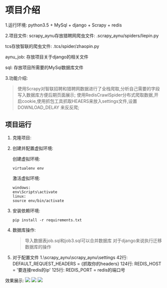 # 项目介绍

1.运行环境:
   python3.5 + MySql + django + Scrapy + redis

2.项目文件: 
   scrapy_aynu存放猎聘网爬虫文件: .scrapy_aynu/spiders/liepin.py

   tcs存放智联的爬虫文件:  .tcs/spider/zhaopin.py

   aynu_job: 存放项目关于django的相关文件
   
   sql: 存放项目所需要的MySql数据库文件

3.功能介绍:
  > 使用Scrapy对智联招聘和猎聘网数据进行了全栈爬取,分析自己需要的字段写入数据库方便后期页面展示;
  > 使用RedisCrawlSpider分布式爬取数据,开启cookie,使用抓包工具抓取HEAERS来放入settings文件,设置DOWNLOAD_DELAY 来反反爬;

## 项目运行

1. 克隆项目:

2. 创建并配置虚拟环境:

   创建虚拟环境: 
	```
	virtualenv env
	```
   激活虚拟环境:
	```
	windows:
	env\Scripts\activate
	linux:
	source env/bin/activate
	```
3. 安装依赖环境:
	```
	pip install -r requirements.txt
	```
4. 数据库操作:
   > 导入数据表job.sql和job3.sql可以合并数据库
   > 对于django来说执行迁移数据库的操作

5. 对于配置文件
	1.\scrapy_aynu\scrapy_aynu\settings
	  42行: DEFAULT_REQUEST_HEADERS = {抓取你的headers}
	  124行: REDIS_HOST = '要连接redis的ip'
	  125行: REDIS_PORT = redis的端口号
   


效果展示:
	![](https://i.imgur.com/WvZUWgp.png)
	![](https://i.imgur.com/peKKJ6d.png)
	![](https://i.imgur.com/iNTfhP6.png)
	
  



						   
   